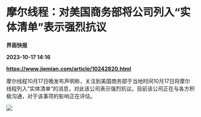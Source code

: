 # 摩尔线程：对美国商务部将公司列入“实体清单”表示强烈抗议
**界面快报**

**2023-10-17 14:16**

**https://www.jiemian.com/article/10242820.html**

摩尔线程10月17日晚发布声明称，关注到美国商务部于当地时间10月17日将摩尔线程列入“实体清单”的消息，对此该公司表示强烈抗议。目前该公司正在与各方积极沟通，对于该事项的影响正在评估。

![](https://img3.jiemian.com/101/original/20231017/169755160842500900_a700xH.jpg)